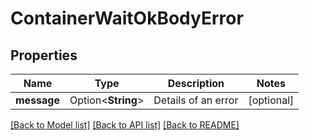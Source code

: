 # ContainerWaitOkBodyError

## Properties

Name | Type | Description | Notes
------------ | ------------- | ------------- | -------------
**message** | Option<**String**> | Details of an error | [optional]

[[Back to Model list]](../README.md#documentation-for-models) [[Back to API list]](../README.md#documentation-for-api-endpoints) [[Back to README]](../README.md)


